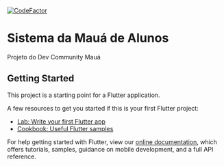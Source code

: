 [![CodeFactor](https://www.codefactor.io/repository/github/maua-dev/system_maua_front/badge)](https://www.codefactor.io/repository/github/maua-dev/system_maua_front)

# Sistema da Mauá de Alunos

Projeto do Dev Community Mauá

## Getting Started

This project is a starting point for a Flutter application.

A few resources to get you started if this is your first Flutter project:

- [Lab: Write your first Flutter app](https://flutter.dev/docs/get-started/codelab)
- [Cookbook: Useful Flutter samples](https://flutter.dev/docs/cookbook)

For help getting started with Flutter, view our
[online documentation](https://flutter.dev/docs), which offers tutorials,
samples, guidance on mobile development, and a full API reference.
